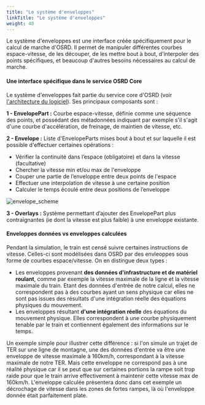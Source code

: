 ```yaml
---
title: "Le système d'enveloppes"
linkTitle: "Le système d'enveloppes"
weight: 40
---
```


Le système d'enveloppes est une interface créée spécifiquement pour le calcul de marche d'OSRD. Il permet de manipuler
différentes courbes espace-vitesse, de les découper, de les mettre bout à bout, d'interpoler des points spécifiques,
et beaucoup d'autres besoins nécessaires au calcul de marche.

#### Une interface spécifique dans le service OSRD Core

Le système d'enveloppes fait partie du service core d'OSRD (voir [l'architecture du logiciel](https://dgexsolutions.github.io/osrd-website/fr/users/docs/technical_and_physical_choices/architecture/)).
Ses principaux composants sont :

**1 - EnvelopePart :** Courbe espace-vitesse, définie comme une séquence des points, et possédant des métadonnées
indiquant par exemple s'il s'agit d'une courbe d'accélération, de freinage, de maintien de vitesse, etc.

**2 - Envelope :** Liste d'EnvelopeParts mises bout à bout et sur laquelle il est possible d'effectuer certaines
opérations :

- Vérifier la continuité dans l’espace (obligatoire) et dans la vitesse (facultative)
- Chercher la vitesse min et/ou max de l'enveloppe
- Couper une partie de l’enveloppe entre deux points de l'espace
- Effectuer une interpolation de vitesse à une certaine position
- Calculer le temps écoulé entre deux positions de l’enveloppe

![envelope_scheme](../envelopes_scheme.png)

**3 - Overlays :** Système permettant d’ajouter des EnvelopePart plus contraignantes (ie dont la vitesse est plus
faible) à une enveloppe existante.

#### Enveloppes données vs enveloppes calculées

Pendant la simulation, le train est censé suivre certaines instructions de vitesse. Celles-ci sont modélisées dans OSRD
par des envleoppes sous forme de courbes espace/vitesse. On en distingue deux types :

- Les enveloppes provenant **des données d'infrastructure et de matériel roulant**, comme par exemple la vitesse
maximale de la ligne et la vitesse maximale du train. Etant des données d'entrée de notre calcul, elles ne correspondent
pas à des courbes ayant un sens physique car elles ne sont pas issues des résultats d'une intégration réelle des 
équations physiques du mouvement.
- Les enveloppes résultant **d'une intégration réelle** des équations du mouvement physique. Elles correspondent à une
courbe physiquement tenable par le train et contiennent également des informations sur le temps.

Un exemple simple pour illustrer cette différence : si l'on simule un trajet de TER sur une ligne de montagne, une des
données d'entrée va être une enveloppe de vitesse maximale à 160km/h, correspondant à la vitesse maximale de notre TER.
Mais cette enveloppe ne correspond pas à une réalité physique car il se peut que sur certaines portions la rampe soit
trop raide pour que le train arrive effectivement à maintenir cette vitesse max de 160km/h. L'enveloppe calculée
présentera donc dans cet exemple un décrochage de vitesse dans les zones de fortes rampes, là où l'enveloppe donnée
était parfaitement plate.